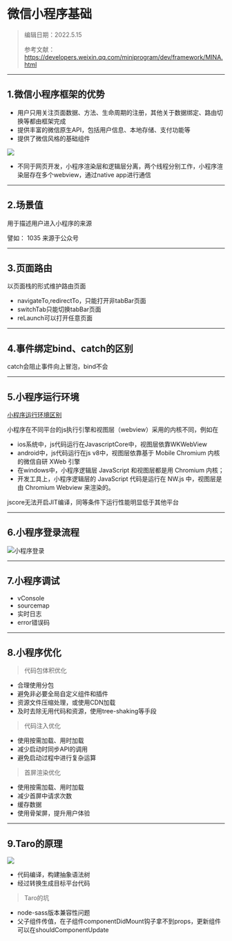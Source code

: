 # 微信小程序基础
>编辑日期：2022.5.15
>
>参考文献：https://developers.weixin.qq.com/miniprogram/dev/framework/MINA.html
----------
## 1.微信小程序框架的优势
- 用户只用关注页面数据、方法、生命周期的注册，其他关于数据绑定、路由切换等都由框架完成
- 提供丰富的微信原生API，包括用户信息、本地存储、支付功能等
- 提供了微信风格的基础组件

![](https://res.wx.qq.com/wxdoc/dist/assets/img/4-1.ad156d1c.png)
- 不同于网页开发，小程序渲染层和逻辑层分离，两个线程分别工作，小程序渲染层存在多个webview，通过native app进行通信

-----
## 2.场景值
用于描述用户进入小程序的来源

譬如：
1035  来源于公众号

----
## 3.页面路由

以页面栈的形式维护路由页面
- navigateTo,redirectTo，只能打开非tabBar页面
- switchTab只能切换tabBar页面
- reLaunch可以打开任意页面
-----
## 4.事件绑定bind、catch的区别
catch会阻止事件向上冒泡，bind不会

-----
## 5.小程序运行环境
[小程序运行环境区别](https://developers.weixin.qq.com/miniprogram/dev/framework/runtime/env.html)

小程序在不同平台的js执行引擎和视图层（webview）采用的内核不同，例如在
- ios系统中，js代码运行在JavascriptCore中，视图层依靠WKWebView
- android中，js代码运行在js v8中，视图层依靠基于 Mobile Chromium 内核的微信自研 XWeb 引擎
- 在windows中，小程序逻辑层 JavaScript 和视图层都是用 Chromium 内核；
-  开发工具上，小程序逻辑层的 JavaScript 代码是运行在 NW.js 中，视图层是由 Chromium Webview 来渲染的。

jscore无法开启JIT编译，同等条件下运行性能明显低于其他平台

-------

## 6.小程序登录流程
![小程序登录](https://res.wx.qq.com/wxdoc/dist/assets/img/api-login.2fcc9f35.jpg)

----
## 7.小程序调试
- vConsole
- sourcemap
- 实时日志
- error错误码

----
## 8.小程序优化
> 代码包体积优化
- 合理使用分包
- 避免非必要全局自定义组件和插件
- 资源文件压缩处理，或使用CDN加载
- 及时去除无用代码和资源，使用tree-shaking等手段

> 代码注入优化
- 使用按需加载、用时加载
- 减少启动时同步API的调用
- 避免启动过程中进行复杂运算

> 首屏渲染优化
- 使用按需加载、用时加载
- 减少首屏中请求次数
- 缓存数据
- 使用骨架屏，提升用户体验
----
## 9.Taro的原理
![](https://pic3.zhimg.com/80/v2-4226719341e4d0193ae3882e3dfc30e6_1440w.jpg)
- 代码编译，构建抽象语法树
- 经过转换生成目标平台代码

> Taro的坑
- node-sass版本兼容性问题
- 父子组件传值，在子组件componentDidMount钩子拿不到props，更新组件可以在shouldComponentUpdate